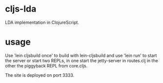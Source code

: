 # cljs-lda

LDA implementation in ClojureScript.

# usage

Use 'lein cljsbuild once' to build with lein-cljsbuild and use 'lein
run' to start the server or start two REPLs, in one start the
jetty-server in routes.clj in the other the piggyback REPL from
core.cljs.

The site is deployed on port 3333.
